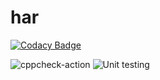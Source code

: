 # har

[![Codacy Badge](https://api.codacy.com/project/badge/Grade/1052e7b77dd043dcb65cf91ee11eb984)](https://app.codacy.com/gh/stepin105190/har?utm_source=github.com&utm_medium=referral&utm_content=stepin105190/har&utm_campaign=Badge_Grade_Settings)

![cppcheck-action](https://github.com/stepin105190/har/workflows/cppcheck-action/badge.svg)
![Unit testing](https://github.com/stepin105190/har/workflows/Unit%20testing/badge.svg)
